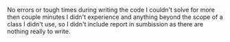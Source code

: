 No errors or tough times during writing the code I couldn't solve for more then couple minutes I didn't experience 
and anything beyond the scope of a class I didn't use, so I didn't include report in sumbission as there are nothing really to write.
